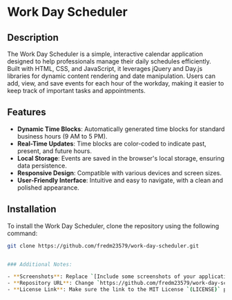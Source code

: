 # Work Day Scheduler

## Description

The Work Day Scheduler is a simple, interactive calendar application designed to help professionals manage their daily schedules efficiently. Built with HTML, CSS, and JavaScript, it leverages jQuery and Day.js libraries for dynamic content rendering and date manipulation. Users can add, view, and save events for each hour of the workday, making it easier to keep track of important tasks and appointments.

## Features

- **Dynamic Time Blocks**: Automatically generated time blocks for standard business hours (9 AM to 5 PM).
- **Real-Time Updates**: Time blocks are color-coded to indicate past, present, and future hours.
- **Local Storage**: Events are saved in the browser's local storage, ensuring data persistence.
- **Responsive Design**: Compatible with various devices and screen sizes.
- **User-Friendly Interface**: Intuitive and easy to navigate, with a clean and polished appearance.

## Installation

To install the Work Day Scheduler, clone the repository using the following command:

```bash
git clone https://github.com/fredm23579/work-day-scheduler.git


### Additional Notes:

- **Screenshots**: Replace `[Include some screenshots of your application here.]` with actual screenshots or links to screenshots of your application.
- **Repository URL**: Change `https://github.com/fredm23579/work-day-scheduler.git` to the actual URL of your project repository.
- **License Link**: Make sure the link to the MIT License `(LICENSE)` points to the actual license file in your repository, if you have one. If you don't have a license file, you might want to either add one or modify this section accordingly.
